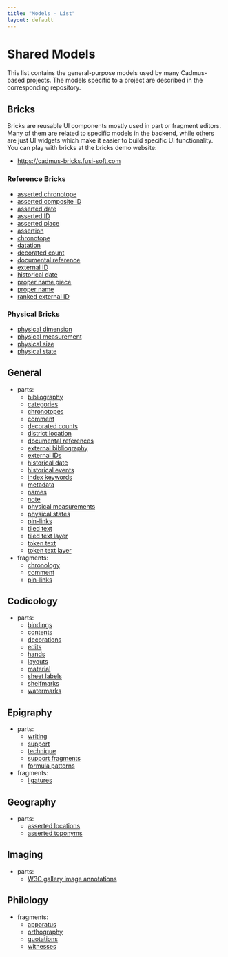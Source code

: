 ```yaml
---
title: "Models - List" 
layout: default
---
```


# Shared Models

This list contains the general-purpose models used by many Cadmus-based projects. The models specific to a project are described in the corresponding repository.

## Bricks

Bricks are reusable UI components mostly used in part or fragment editors. Many of them are related to specific models in the backend, while others are just UI widgets which make it easier to build specific UI functionality. You can play with bricks at the bricks demo website:

- <https://cadmus-bricks.fusi-soft.com>

### Reference Bricks

- [asserted chronotope](https://github.com/vedph/cadmus-bricks/blob/master/docs/asserted-chronotope.md)
- [asserted composite ID](https://github.com/vedph/cadmus-bricks/blob/master/docs/asserted-composite-id.md)
- [asserted date](https://github.com/vedph/cadmus-bricks/blob/master/docs/asserted-date.md)
- [asserted ID](https://github.com/vedph/cadmus-bricks/blob/master/docs/asserted-id.md)
- [asserted place](https://github.com/vedph/cadmus-bricks/blob/master/docs/asserted-place.md)
- [assertion](https://github.com/vedph/cadmus-bricks/blob/master/docs/assertion.md)
- [chronotope](https://github.com/vedph/cadmus-bricks/blob/master/docs/chronotope.md)
- [datation](https://github.com/vedph/cadmus-bricks/blob/master/docs/datation.md)
- [decorated count](https://github.com/vedph/cadmus-bricks/blob/master/docs/decorated-count.md)
- [documental reference](https://github.com/vedph/cadmus-bricks/blob/master/docs/doc-reference.md)
- [external ID](https://github.com/vedph/cadmus-bricks/blob/master/docs/external-id.md)
- [historical date](https://github.com/vedph/cadmus-bricks/blob/master/docs/historical-date.md)
- [proper name piece](https://github.com/vedph/cadmus-bricks/blob/master/docs/proper-name-piece.md)
- [proper name](https://github.com/vedph/cadmus-bricks/blob/master/docs/proper-name.md)
- [ranked external ID](https://github.com/vedph/cadmus-bricks/blob/master/docs/ranked-external-id.md)

### Physical Bricks

- [physical dimension](https://github.com/vedph/cadmus-bricks/blob/master/docs/physical-dimension.md)
- [physical measurement](https://github.com/vedph/cadmus-bricks/blob/master/docs/physical-measurement.md)
- [physical size](https://github.com/vedph/cadmus-bricks/blob/master/docs/physical-size.md)
- [physical state](https://github.com/vedph/cadmus-bricks/blob/master/docs/physical-state.md)

## General

- parts:
  - [bibliography](https://github.com/vedph/cadmus-general/blob/master/docs/bibliography.md)
  - [categories](https://github.com/vedph/cadmus-general/blob/master/docs/categories.md)
  - [chronotopes](https://github.com/vedph/cadmus-general/blob/master/docs/chronotopes.md)
  - [comment](https://github.com/vedph/cadmus-general/blob/master/docs/comment.md)
  - [decorated counts](https://github.com/vedph/cadmus-general/blob/master/docs/decorated-counts.md)
  - [district location](https://github.com/vedph/cadmus-general/blob/master/docs/district-location.md)
  - [documental references](https://github.com/vedph/cadmus-general/blob/master/docs/doc-references.md)
  - [external bibliography](https://github.com/vedph/cadmus-general/blob/master/docs/ext-bibliography.md)
  - [external IDs](https://github.com/vedph/cadmus-general/blob/master/docs/external-ids.md)
  - [historical date](https://github.com/vedph/cadmus-general/blob/master/docs/historical-date.md)
  - [historical events](https://github.com/vedph/cadmus-general/blob/master/docs/historical-events.md)
  - [index keywords](https://github.com/vedph/cadmus-general/blob/master/docs/index-keywords.md)
  - [metadata](https://github.com/vedph/cadmus-general/blob/master/docs/metadata.md)
  - [names](https://github.com/vedph/cadmus-general/blob/master/docs/names.md)
  - [note](https://github.com/vedph/cadmus-general/blob/master/docs/note.md)
  - [physical measurements](https://github.com/vedph/cadmus-general/blob/master/docs/physical-measurements.md)
  - [physical states](https://github.com/vedph/cadmus-general/blob/master/docs/physical-states.md)
  - [pin-links](https://github.com/vedph/cadmus-general/blob/master/docs/fr.pin-links.md)
  - [tiled text](https://github.com/vedph/cadmus-general/blob/master/docs/tiled-text.md)
  - [tiled text layer](https://github.com/vedph/cadmus-general/blob/master/docs/tiled-text-layer.md)
  - [token text](https://github.com/vedph/cadmus-general/blob/master/docs/token-text.md)
  - [token text layer](https://github.com/vedph/cadmus-general/blob/master/docs/token-text-layer.md)
- fragments:
  - [chronology](https://github.com/vedph/cadmus-general/blob/master/docs/fr.chronology.md)
  - [comment](https://github.com/vedph/cadmus-general/blob/master/docs/fr.comment.md)
  - [pin-links]((https://github.com/vedph/cadmus-general/blob/master/docs/fr.pin-links.md))

## Codicology

- parts:
  - [bindings](https://github.com/vedph/cadmus-codicology/blob/master/docs/cod-bindings.md)
  - [contents](https://github.com/vedph/cadmus-codicology/blob/master/docs/cod-contents.md)
  - [decorations](https://github.com/vedph/cadmus-codicology/blob/master/docs/cod-decorations.md)
  - [edits](https://github.com/vedph/cadmus-codicology/blob/master/docs/cod-edits.md)
  - [hands](https://github.com/vedph/cadmus-codicology/blob/master/docs/cod-hands.md)
  - [layouts](https://github.com/vedph/cadmus-codicology/blob/master/docs/cod-layouts.md)
  - [material](https://github.com/vedph/cadmus-codicology/blob/master/docs/cod-material.md)
  - [sheet labels](https://github.com/vedph/cadmus-codicology/blob/master/docs/cod-sheet-labels.md)
  - [shelfmarks](https://github.com/vedph/cadmus-codicology/blob/master/docs/cod-shelfmarks.md)
  - [watermarks](https://github.com/vedph/cadmus-codicology/blob/master/docs/cod-watermarks.md)

## Epigraphy

- parts:
  - [writing](https://github.com/vedph/cadmus-epigraphy/blob/master/docs/epi-writing.md)
  - [support](https://github.com/vedph/cadmus-epigraphy/blob/master/docs/epi-support.md)
  - [technique](https://github.com/vedph/cadmus-epigraphy/blob/master/docs/epi-technique.md)
  - [support fragments](https://github.com/vedph/cadmus-epigraphy/blob/master/docs/epi-support-frr.md)
  - [formula patterns](https://github.com/vedph/cadmus-epigraphy/blob/master/docs/epi-formula-patterns.md)
- fragments:
  - [ligatures](https://github.com/vedph/cadmus-epigraphy/blob/master/docs/fr.epi-ligatures.md)

## Geography

- parts:
  - [asserted locations](https://github.com/vedph/cadmus-geo/blob/master/docs/asserted-locations.md)
  - [asserted toponyms](https://github.com/vedph/cadmus-geo/blob/master/docs/asserted-toponyms.md)

## Imaging

- parts:
  - [W3C gallery image annotations](https://github.com/vedph/cadmus-img/blob/master/docs/w3c-gallery-image-annotations.md)

## Philology

- fragments:
  - [apparatus](https://github.com/vedph/cadmus-philology/blob/master/docs/fr.apparatus.md)
  - [orthography](https://github.com/vedph/cadmus-philology/blob/master/docs/fr.orthography.md)
  - [quotations](https://github.com/vedph/cadmus-philology/blob/master/docs/fr.quotations.md)
  - [witnesses](https://github.com/vedph/cadmus-philology/blob/master/docs/fr.witnesses.md)
